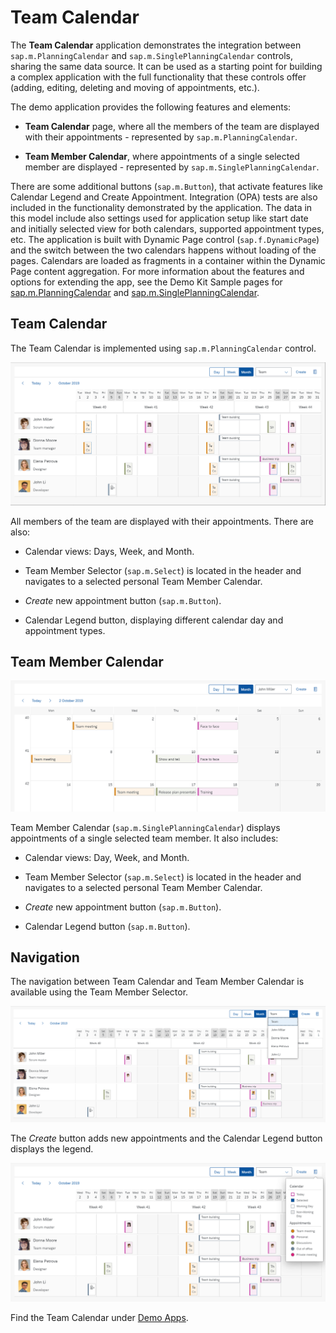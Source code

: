 <!-- loioacae0f2794234730b74ed219d2532b77 -->

# Team Calendar

The **Team Calendar** application demonstrates the integration between `sap.m.PlanningCalendar` and `sap.m.SinglePlanningCalendar` controls, sharing the same data source. It can be used as a starting point for building a complex application with the full functionality that these controls offer \(adding, editing, deleting and moving of appointments, etc.\).



The demo application provides the following features and elements:

-   **Team Calendar** page, where all the members of the team are displayed with their appointments - represented by `sap.m.PlanningCalendar`.

-   **Team Member Calendar**, where appointments of a single selected member are displayed - represented by `sap.m.SinglePlanningCalendar`.


There are some additional buttons \(`sap.m.Button`\), that activate features like Calendar Legend and Create Appointment. Integration \(OPA\) tests are also included in the functionality demonstrated by the application. The data in this model include also settings used for application setup like start date and initially selected view for both calendars, supported appointment types, etc. The application is built with Dynamic Page control \(`sap.f.DynamicPage`\) and the switch between the two calendars happens without loading of the pages. Calendars are loaded as fragments in a container within the Dynamic Page content aggregation. For more information about the features and options for extending the app, see the Demo Kit Sample pages for [sap.m.PlanningCalendar](https://ui5.sap.com/#/entity/sap.m.PlanningCalendar) and [sap.m.SinglePlanningCalendar](https://ui5.sap.com/#/entity/sap.m.SinglePlanningCalendar).



<a name="loioacae0f2794234730b74ed219d2532b77__section_k2c_k5x_vkb"/>

## Team Calendar

The Team Calendar is implemented using `sap.m.PlanningCalendar` control.

 ![](images/Team_Calendar_main_17a9e5e.png) 

All members of the team are displayed with their appointments. There are also:

-   Calendar views: Days, Week, and Month.

-   Team Member Selector \(`sap.m.Select`\) is located in the header and navigates to a selected personal Team Member Calendar.

-   *Create* new appointment button \(`sap.m.Button`\).

-   Calendar Legend button, displaying different calendar day and appointment types.




<a name="loioacae0f2794234730b74ed219d2532b77__section_eky_wt2_wkb"/>

## Team Member Calendar

 ![](images/Team_Calendar_single_b48de99.png) 

Team Member Calendar \(`sap.m.SinglePlanningCalendar`\) displays appointments of a single selected team member. It also includes:

-   Calendar views: Day, Week, and Month.

-   Team Member Selector \(`sap.m.Select`\) is located in the header and navigates to a selected personal Team Member Calendar.

-   *Create* new appointment button \(`sap.m.Button`\).

-   Calendar Legend button \(`sap.m.Button`\).




<a name="loioacae0f2794234730b74ed219d2532b77__section_vnc_n52_wkb"/>

## Navigation

The navigation between Team Calendar and Team Member Calendar is available using the Team Member Selector.

 ![](images/Team_Calendar_selector_a0c46be.png) 

The *Create* button adds new appointments and the Calendar Legend button displays the legend.

 ![](images/Team_Calendar_Legend_772939a.png) 



Find the Team Calendar under [Demo Apps](https://ui5.sap.com/#/demoapps).

